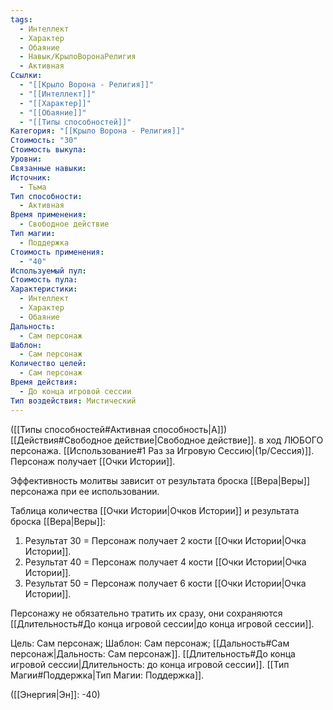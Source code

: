 ```yaml
---
tags:
  - Интеллект
  - Характер
  - Обаяние
  - Навык/КрылоВоронаРелигия
  - Активная
Ссылки:
  - "[[Крыло Ворона - Религия]]"
  - "[[Интеллект]]"
  - "[[Характер]]"
  - "[[Обаяние]]"
  - "[[Типы способностей]]"
Категория: "[[Крыло Ворона - Религия]]"
Стоимость: "30"
Стоимость выкупа: 
Уровни: 
Связанные навыки: 
Источник:
  - Тьма
Тип способности:
  - Активная
Время применения:
  - Свободное действие
Тип магии:
  - Поддержка
Стоимость применения:
  - "40"
Используемый пул: 
Стоимость пула: 
Характеристики:
  - Интеллект
  - Характер
  - Обаяние
Дальность:
  - Сам персонаж
Шаблон:
  - Сам персонаж
Количество целей:
  - Сам персонаж
Время действия:
  - До конца игровой сессии
Тип воздействия: Мистический
---
```

([[Типы способностей#Активная способность|А]]) [[Действия#Свободное действие|Свободное действие]]. в ход ЛЮБОГО персонажа. [[Использование#1 Раз за Игровую Сессию|(1р/Сессия)]]. Персонаж получает [[Очки Истории]].

Эффективность молитвы зависит от результата броска [[Вера|Веры]] персонажа при ее использовании. 

Таблица количества [[Очки Истории|Очков Истории]] и результата броска [[Вера|Веры]]:

1. Результат 30 = Персонаж получает 2 кости [[Очки Истории|Очка Истории]]. 
2. Результат 40 = Персонаж получает 4 кости [[Очки Истории|Очка Истории]].   
3. Результат 50 = Персонаж получает 6 кости [[Очки Истории|Очка Истории]]. 

Персонажу не обязательно тратить их сразу, они сохраняются [[Длительность#До конца игровой сессии|до конца игровой сессии]]. 

Цель: Сам персонаж; Шаблон: Сам персонаж; [[Дальность#Сам персонаж|Дальность: Сам персонаж]]. [[Длительность#До конца игровой сессии|Длительность: до конца игровой сессии]]. [[Тип Магии#Поддержка|Тип Магии: Поддержка]].

([[Энергия|Эн]]: -40)


